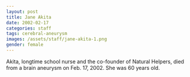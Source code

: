 ```yaml
---
layout: post
title: Jane Akita
date: 2002-02-17
categories: staff
tags: cerebral-aneurysm
images: /assets/staff/jane-akita-1.png
gender: female
---
```

Akita, longtime school nurse and the co-founder of Natural Helpers, died from a brain aneurysm on Feb. 17, 2002. She was 60 years old.
